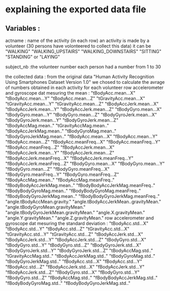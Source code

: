 
# explaining the exported data file 

## Variables :

actname : name of the activity (in each row) an activity is  made by a volunteer (30 persons have volonteered to collect this data) it can be "WALKING" "WALKING_UPSTAIRS" "WALKING_DOWNSTAIRS" "SITTING" "STANDING" or "LAYING"


subject_nb :the volunteer number each person had a number from 1 to 30


the collected data :
from the original data "Human Activity Recognition Using Smartphones Dataset Version 1.0"
we chosed to calculate the avrage of numbers  obtained in each activity for each volunteer
row accelerometer and gyroscope dat mesuring the mean :
"tBodyAcc.mean...X"
"tBodyAcc.mean...Y"
"tBodyAcc.mean...Z"
"tGravityAcc.mean...X"
"tGravityAcc.mean...Y"
"tGravityAcc.mean...Z"
"tBodyAccJerk.mean...X"
"tBodyAccJerk.mean...Y"
"tBodyAccJerk.mean...Z"
"tBodyGyro.mean...X"
"tBodyGyro.mean...Y" 
"tBodyGyro.mean...Z"
"tBodyGyroJerk.mean...X"
"tBodyGyroJerk.mean...Y"
"tBodyGyroJerk.mean...Z"
"tBodyAccMag.mean.."
"tGravityAccMag.mean.."
"tBodyAccJerkMag.mean.."
"tBodyGyroMag.mean.."
"tBodyGyroJerkMag.mean.."
"fBodyAcc.mean...X"
"fBodyAcc.mean...Y"
"fBodyAcc.mean...Z"
"fBodyAcc.meanFreq...X"
"fBodyAcc.meanFreq...Y"
"fBodyAcc.meanFreq...Z"
"fBodyAccJerk.mean...X"
"fBodyAccJerk.mean...Y"
"fBodyAccJerk.mean...Z"
"fBodyAccJerk.meanFreq...X"
"fBodyAccJerk.meanFreq...Y"
"fBodyAccJerk.meanFreq...Z"
"fBodyGyro.mean...X"
"fBodyGyro.mean...Y"
"fBodyGyro.mean...Z"
"fBodyGyro.meanFreq...X"
"fBodyGyro.meanFreq...Y"
"fBodyGyro.meanFreq...Z"
"fBodyAccMag.mean.."
"fBodyAccMag.meanFreq.."
"fBodyBodyAccJerkMag.mean.."
"fBodyBodyAccJerkMag.meanFreq.."
"fBodyBodyGyroMag.mean.."
"fBodyBodyGyroMag.meanFreq.."
"fBodyBodyGyroJerkMag.mean.."
"fBodyBodyGyroJerkMag.meanFreq.."
"angle.tBodyAccMean.gravity."
"angle.tBodyAccJerkMean..gravityMean."
"angle.tBodyGyroMean.gravityMean."
"angle.tBodyGyroJerkMean.gravityMean."
"angle.X.gravityMean."
"angle.Y.gravityMean."
"angle.Z.gravityMean."
row accelerometer and gyroscope dat mesuring the standard deviation :
"tBodyAcc.std...X"
"tBodyAcc.std...Y"
"tBodyAcc.std...Z"
"tGravityAcc.std...X"
"tGravityAcc.std...Y"
"tGravityAcc.std...Z"
"tBodyAccJerk.std...X"
"tBodyAccJerk.std...Y"
"tBodyAccJerk.std...Z"
"tBodyGyro.std...X"
"tBodyGyro.std...Y"
"tBodyGyro.std...Z"
"tBodyGyroJerk.std...X"
"tBodyGyroJerk.std...Y"
"tBodyGyroJerk.std...Z"
"tBodyAccMag.std.."
"tGravityAccMag.std.."
"tBodyAccJerkMag.std.."
"tBodyGyroMag.std.."
"tBodyGyroJerkMag.std.."
"fBodyAcc.std...X"
"fBodyAcc.std...Y"
"fBodyAcc.std...Z"
"fBodyAccJerk.std...X"
"fBodyAccJerk.std...Y"
"fBodyAccJerk.std...Z"
"fBodyGyro.std...X"
"fBodyGyro.std...Y"
"fBodyGyro.std...Z"
"fBodyAccMag.std.."
"fBodyBodyAccJerkMag.std.." 
"fBodyBodyGyroMag.std.."
"fBodyBodyGyroJerkMag.std.."
